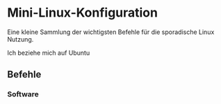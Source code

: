 # Mini-Linux-Konfiguration
Eine kleine Sammlung der wichtigsten Befehle für die sporadische Linux Nutzung.

Ich beziehe mich auf Ubuntu
## Befehle
### Software
